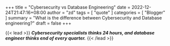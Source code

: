 +++
title =  "Cybersecurity vs Database Engineering"
date = 2022-12-24T21:47:16+08:00
author = "zd"
tags = [ "quote" ]
categories = [ "Blogger" ]
summary = "What is the difference between Cybersecurity and Database engineering?"
draft = false
+++

{{< lead >}}
***Cybersecurity specialists thinks 24 hours, and database engineer thinks end of every quarter.***
{{< /lead >}}

